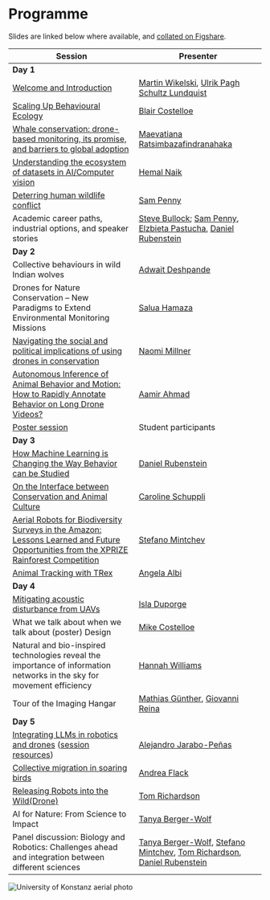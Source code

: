 # Programme

Slides are linked below where available, and [collated on Figshare](https://doi.org/10.6084/m9.figshare.c.8051500).

| Session  | Presenter                                            |
| -------------------------------------------------------------------------------------------- | ------------------------------------------------- |
| **Day 1** | |
| [Welcome and Introduction](http://doi.org/10.6084/m9.figshare.30207115) | [Martin Wikelski](https://www.ab.mpg.de/person/98226), [Ulrik Pagh Schultz Lundquist](https://portal.findresearcher.sdu.dk/en/persons/ulrik-pagh-schultz-lundquist) |
| [Scaling Up Behavioural Ecology](https://doi.org/10.6084/m9.figshare.30207295) | [Blair Costelloe](https://blaircostelloe.com) |
| [Whale conservation: drone-based monitoring, its promise, and barriers to global adoption](https://doi.org/10.6084/m9.figshare.30208063) | [Maevatiana Ratsimbazafindranahaka](https://rmaevatiana.com) |
| [Understanding the ecosystem of datasets in AI/Computer vision](https://doi.org/10.6084/m9.figshare.30195937) |  [Hemal Naik](https://www.hemalnaik.com) |
| [Deterring human wildlife conflict](https://doi.org/10.6084/m9.figshare.30195826) | [Sam Penny](https://www.linkedin.com/in/samuel-penny-01aa2220b) |
| Academic career paths, industrial options, and speaker stories | [Steve Bullock](https://steve.engineer); [Sam Penny](https://www.linkedin.com/in/samuel-penny-01aa2220b), [Elzbieta Pastucha](https://www.linkedin.com/in/elżbietawpastucha/), [Daniel Rubenstein](https://eeb.princeton.edu/people/daniel-rubenstein) |
| **Day 2** | |
| Collective behaviours in wild Indian wolves | [Adwait Deshpande](https://www.ab.mpg.de/person/111829) |
| Drones for Nature Conservation – New Paradigms to Extend Environmental Monitoring Missions | [Salua Hamaza](https://saluahamaza.eu) |
| [Navigating the social and political implications of using drones in conservation](https://doi.org/10.6084/m9.figshare.30207892.v2) | [Naomi Millner](https://www.bristol.ac.uk/people/person/Naomi-Millner-b593e7f6-07c1-4d0c-9ba2-3060a1353848/) |
| [Autonomous Inference of Animal Behavior and Motion: How to Rapidly Annotate Behavior on Long Drone Videos?](https://doi.org/10.6084/m9.figshare.30218290) | [Aamir Ahmad](https://www.aamirahmad.de) |
| [Poster session](posters) | Student participants |
| **Day 3** | |
| [How Machine Learning is Changing the Way Behavior can be Studied](https://doi.org/10.6084/m9.figshare.30218389) | [Daniel Rubenstein](https://eeb.princeton.edu/people/daniel-rubenstein) |
| [On the Interface between Conservation and Animal Culture](https://doi.org/10.6084/m9.figshare.30272395) | [Caroline Schuppli](https://www.ab.mpg.de/person/110356) |
| [Aerial Robots for Biodiversity Surveys in the Amazon: Lessons Learned and Future Opportunities from the XPRIZE Rainforest Competition](https://doi.org/10.6084/m9.figshare.30218443) | [Stefano Mintchev](https://usys.ethz.ch/en/people/profile.MjczNjI4.TGlzdC8yODUyLDMyMDE5NzIyMg==.html) |
| [Animal Tracking with TRex](https://trex.run) | [Angela Albi](https://www.linkedin.com/in/angela-albi-401a3968/) |
| **Day 4** | |
| [Mitigating acoustic disturbance from UAVs](https://doi.org/10.6084/m9.figshare.30271729) | [Isla Duporge](https://eeb.princeton.edu/people/isla-duporge) |
| What we talk about when we talk about (poster) Design | [Mike Costelloe](https://costelloecreative.com) |
| Natural and bio-inspired technologies reveal the importance of information networks in the sky for movement efficiency | [Hannah Williams](https://www.ab.mpg.de/person/104107) |
| Tour of the Imaging Hangar | [Mathias Günther](https://www.ab.mpg.de/person/103344/2724), [Giovanni Reina](https://www.giovannireina.com) |
| **Day 5** | |
| [Integrating LLMs in robotics and drones](https://doi.org/10.6084/m9.figshare.30218470) ([session resources](resources#integrating-llms-in-robotics--drones)) | [Alejandro Jarabo-Peñas](https://portal.findresearcher.sdu.dk/en/persons/alejp) |
| [Collective migration in soaring birds](https://doi.org/10.6084/m9.figshare.30218497) | [Andrea Flack](https://www.ab.mpg.de/person/98269) |
| [Releasing Robots into the Wild(Drone)](https://doi.org/10.6084/m9.figshare.30218602) | [Tom Richardson](https://research-information.bris.ac.uk/en/persons/tom-s-richardson) |
| AI for Nature: From Science to Impact | [Tanya Berger-Wolf](https://cse.osu.edu/people/berger-wolf.1) |
| Panel discussion: Biology and Robotics: Challenges ahead and integration between different sciences | [Tanya Berger-Wolf](https://cse.osu.edu/people/berger-wolf.1), [Stefano Mintchev](https://usys.ethz.ch/en/people/profile.MjczNjI4.TGlzdC8yODUyLDMyMDE5NzIyMg==.html), [Tom Richardson](https://research-information.bris.ac.uk/en/persons/tom-s-richardson), [Daniel Rubenstein](https://eeb.princeton.edu/people/daniel-rubenstein) | 

![University of Konstanz aerial photo](/img/u_konstanz.jpg)
